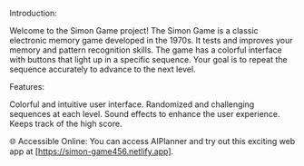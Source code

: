 Introduction:

Welcome to the Simon Game project! The Simon Game is a classic electronic memory game developed in the 1970s. It tests and improves your memory and pattern recognition skills. The game has a colorful interface with buttons that light up in a specific sequence. Your goal is to repeat the sequence accurately to advance to the next level.

Features:

Colorful and intuitive user interface.
Randomized and challenging sequences at each level.
Sound effects to enhance the user experience.
Keeps track of the high score.

🌐 Accessible Online: You can access AIPlanner and try out this exciting web app at [https://simon-game456.netlify.app].
